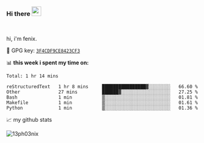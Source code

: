 ### Hi there <img src="https://media.giphy.com/media/hvRJCLFzcasrR4ia7z/giphy.gif" width="25px">

<br />

hi, i'm fenix.

:key: GPG key: [`3F4CDF9CE8423CF3`](https://github.com/13ph03nix.gpg)


📊 **this week i spent my time on:**
<!--START_SECTION:waka-->
```text
Total: 1 hr 14 mins

reStructuredText   1 hr 8 mins     ████████████████▓░░░░░░░░   66.60 % 
Other              27 mins         ██████▓░░░░░░░░░░░░░░░░░░   27.25 % 
Bash               1 min           ▒░░░░░░░░░░░░░░░░░░░░░░░░   01.81 % 
Makefile           1 min           ▒░░░░░░░░░░░░░░░░░░░░░░░░   01.61 % 
Python             1 min           ▒░░░░░░░░░░░░░░░░░░░░░░░░   01.36 % 
```
<!--END_SECTION:waka-->


📈 my github stats

<a>
<img align="center" src="https://github-readme-stats.vercel.app/api?username=13ph03nix&show_icons=true&hide=stars&include_all_commits=true&theme=blueberry" alt="13ph03nix" />
</a>
